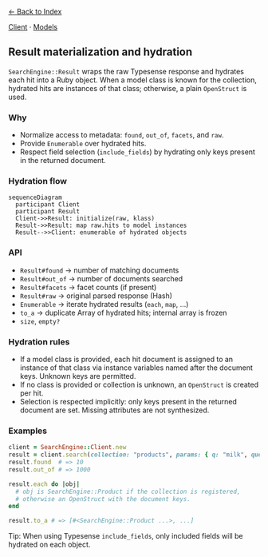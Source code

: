 [← Back to Index](./index.md)

[Client](./client.md) · [Models](./models.md)

## Result materialization and hydration

`SearchEngine::Result` wraps the raw Typesense response and hydrates each hit into a Ruby object. When a model class is known for the collection, hydrated hits are instances of that class; otherwise, a plain `OpenStruct` is used.

### Why

- Normalize access to metadata: `found`, `out_of`, `facets`, and `raw`.
- Provide `Enumerable` over hydrated hits.
- Respect field selection (`include_fields`) by hydrating only keys present in the returned document.

### Hydration flow

```mermaid
sequenceDiagram
  participant Client
  participant Result
  Client->>Result: initialize(raw, klass)
  Result->>Result: map raw.hits to model instances
  Result-->>Client: enumerable of hydrated objects
```

### API

- `Result#found` → number of matching documents
- `Result#out_of` → number of documents searched
- `Result#facets` → facet counts (if present)
- `Result#raw` → original parsed response (Hash)
- `Enumerable` → iterate hydrated results (`each`, `map`, ...)
- `to_a` → duplicate Array of hydrated hits; internal array is frozen
- `size`, `empty?`

### Hydration rules

- If a model class is provided, each hit document is assigned to an instance of that class via instance variables named after the document keys. Unknown keys are permitted.
- If no class is provided or collection is unknown, an `OpenStruct` is created per hit.
- Selection is respected implicitly: only keys present in the returned document are set. Missing attributes are not synthesized.

### Examples

```ruby
client = SearchEngine::Client.new
result = client.search(collection: "products", params: { q: "milk", query_by: "name" })
result.found  # => 10
result.out_of # => 1000

result.each do |obj|
  # obj is SearchEngine::Product if the collection is registered,
  # otherwise an OpenStruct with the document keys.
end

result.to_a # => [#<SearchEngine::Product ...>, ...]
```

Tip: When using Typesense `include_fields`, only included fields will be hydrated on each object.
